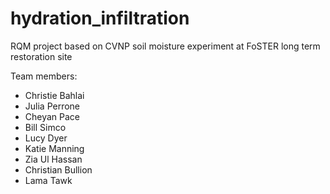 # hydration_infiltration
RQM project based on CVNP soil moisture experiment at FoSTER long term restoration site

Team members:
* Christie Bahlai
* Julia Perrone
* Cheyan Pace
* Bill Simco
* Lucy Dyer
* Katie Manning
* Zia Ul Hassan
* Christian Bullion
* Lama Tawk
